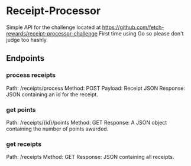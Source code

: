 # Receipt-Processor
Simple API for the challenge located at https://github.com/fetch-rewards/receipt-processor-challenge
First time using Go so please don't judge too hashly.

## Endpoints
### process receipts
Path: /receipts/process
Method: POST
Payload: Receipt JSON
Response: JSON containing an id for the receipt.

### get points
Path: /receipts/{id}/points
Method: GET
Response: A JSON object containing the number of points awarded.

### get receipts
Path: /receipts
Method: GET
Response: JSON containing all receipts.